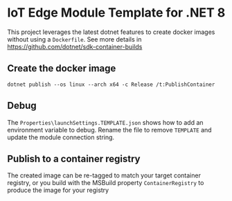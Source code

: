 # IoT Edge Module Template for .NET 8

This project leverages the latest dotnet features to create docker images without using a `Dockerfile`. See more details in https://github.com/dotnet/sdk-container-builds

## Create the docker image

```
dotnet publish --os linux --arch x64 -c Release /t:PublishContainer
```

## Debug

The `Properties\launchSettings.TEMPLATE.json` shows how to add an environment variable to debug. Rename the file to remove `TEMPLATE` and update the module connection string.

## Publish to a container registry

The created image can be re-tagged to match your target container registry, or you build with the MSBuild property `ContainerRegistry` to produce the image for your registry

